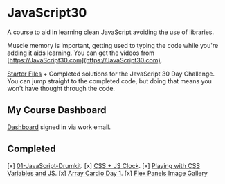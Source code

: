 # JavaScript30

A course to aid in learning clean JavaScript avoiding the use of libraries.

Muscle memory is important, getting used to typing the code while you're adding it aids learning. You can get the videos from [https://JavaScript30.com](https://JavaScript30.com).

[Starter Files](https://github.com/wesbos/JavaScript30) + Completed solutions for the JavaScript 30 Day Challenge. You can jump straight to the completed code, but doing that means you won't have thought through the code.

## My Course Dashboard

[Dashboard](https://courses.wesbos.com/account) signed in via work email.

## Completed

[x] [01-JavaScript-Drumkit](https://courses.wesbos.com/account/access/62c2fcf388db94aff3cc6e29/view/194130650).
[x] [CSS + JS Clock](https://courses.wesbos.com/account/access/62c2fcf388db94aff3cc6e29/view/194130581).
[x] [Playing with CSS Variables and JS](https://courses.wesbos.com/account/access/62c2fcf388db94aff3cc6e29/view/194130480).
[x] [Array Cardio Day 1](https://courses.wesbos.com/account/access/62c2fcf388db94aff3cc6e29/view/194130346).
[x] [Flex Panels Image Gallery](https://courses.wesbos.com/account/access/62c2fcf388db94aff3cc6e29/view/194130264)
